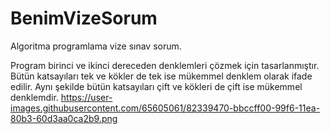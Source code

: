 # BenimVizeSorum
Algoritma programlama vize sınav sorum.

Program birinci ve ikinci dereceden denklemleri çözmek için tasarlanmıştır. 
Bütün katsayıları tek ve kökler de tek ise mükemmel denklem olarak ifade edilir.
Aynı şekilde bütün katsayıları çift ve kökleri de çift ise mükemmel denklemdir. 
https://user-images.githubusercontent.com/65605061/82339470-bbccff00-99f6-11ea-80b3-60d3aa0ca2b9.png
